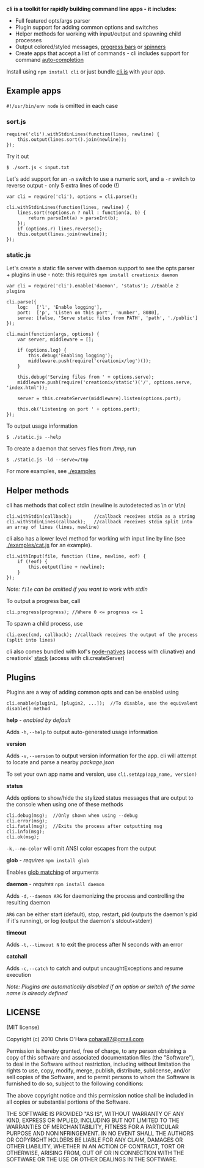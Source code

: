 **cli is a toolkit for rapidly building command line apps - it includes:**

- Full featured opts/args parser
- Plugin support for adding common options and switches
- Helper methods for working with input/output and spawning child processes
- Output colored/styled messages, [progress bars](https://github.com/chriso/cli/blob/master/examples/progress.js) or [spinners](https://github.com/chriso/cli/blob/master/examples/spinner.js)
- Create apps that accept a list of commands - cli includes support for command [auto-completion](https://github.com/chriso/cli/blob/master/examples/command.js)

Install using `npm install cli` or just bundle [cli.js](https://github.com/chriso/cli/raw/master/cli.js) with your app.

## Example apps

`#!/usr/bin/env node` is omitted in each case

### sort.js

    require('cli').withStdinLines(function(lines, newline) {
        this.output(lines.sort().join(newline));
    });

Try it out

    $ ./sort.js < input.txt
    
Let's add support for an `-n` switch to use a numeric sort, and a `-r` switch to reverse output - only 5 extra lines of code (!)
    
    var cli = require('cli'), options = cli.parse();
    
    cli.withStdinLines(function(lines, newline) {
        lines.sort(!options.n ? null : function(a, b) {
            return parseInt(a) > parseInt(b);
        });
        if (options.r) lines.reverse();
        this.output(lines.join(newline));
    });

### static.js
    
Let's create a static file server with daemon support to see the opts parser + plugins in use - note: this requires `npm install creationix daemon`

    var cli = require('cli').enable('daemon', 'status'); //Enable 2 plugins

    cli.parse({
        log:   ['l', 'Enable logging'],
        port:  ['p', 'Listen on this port', 'number', 8080],
        serve: [false, 'Serve static files from PATH', 'path', './public']
    });

    cli.main(function(args, options) {
        var server, middleware = [];
        
        if (options.log) {
            this.debug('Enabling logging');
            middleware.push(require('creationix/log')());
        }

        this.debug('Serving files from ' + options.serve);
        middleware.push(require('creationix/static')('/', options.serve, 'index.html'));
        
        server = this.createServer(middleware).listen(options.port);
        
        this.ok('Listening on port ' + options.port);
    });
    
To output usage information

    $ ./static.js --help
    
To create a daemon that serves files from */tmp*, run

    $ ./static.js -ld --serve=/tmp

For more examples, see [./examples](https://github.com/chriso/cli/tree/master/examples)

## Helper methods

cli has methods that collect stdin (newline is autodetected as \n or \r\n)

    cli.withStdin(callback);        //callback receives stdin as a string
    cli.withStdinLines(callback);   //callback receives stdin split into an array of lines (lines, newline)
    
cli also has a lower level method for working with input line by line (see [./examples/cat.js](https://github.com/chriso/cli/blob/master/examples/cat.js) for an example). 

    cli.withInput(file, function (line, newline, eof) {
        if (!eof) {
            this.output(line + newline);
        }
    });

*Note: `file` can be omitted if you want to work with stdin*

To output a progress bar, call 

    cli.progress(progress); //Where 0 <= progress <= 1
    
To spawn a child process, use

    cli.exec(cmd, callback); //callback receives the output of the process (split into lines)

cli also comes bundled with kof's [node-natives](https://github.com/kof/node-natives) (access with cli.native) and creationix' [stack](https://github.com/creationix/stack) (access with cli.createServer)

## Plugins

Plugins are a way of adding common opts and can be enabled using 
    
    cli.enable(plugin1, [plugin2, ...]);  //To disable, use the equivalent disable() method
   
**help** - *enabled by default*

Adds `-h,--help` to output auto-generated usage information

**version**

Adds `-v,--version` to output version information for the app. cli will attempt to locate and parse a nearby *package.json*

To set your own app name and version, use `cli.setApp(app_name, version)`

**status**

Adds options to show/hide the stylized status messages that are output to the console when using one of these methods

    cli.debug(msg);  //Only shown when using --debug
    cli.error(msg);  
    cli.fatal(msg);  //Exits the process after outputting msg
    cli.info(msg);
    cli.ok(msg);

`-k,--no-color` will omit ANSI color escapes from the output

**glob**  - *requires* `npm install glob`
    
Enables [glob matching](http://en.wikipedia.org/wiki/Glob_(programming)) of arguments

**daemon**  - *requires* `npm install daemon`
    
Adds `-d,--daemon ARG` for daemonizing the process and controlling the resulting daemon

`ARG` can be either start (default), stop, restart, pid (outputs the daemon's pid if it's running), or log (output the daemon's stdout+stderr)

**timeout**

Adds `-t,--timeout N` to exit the process after N seconds with an error

**catchall**

Adds `-c,--catch` to catch and output uncaughtExceptions and resume execution

*Note: Plugins are automatically disabled if an option or switch of the same name is already defined*

## LICENSE

(MIT license)

Copyright (c) 2010 Chris O'Hara <cohara87@gmail.com>

Permission is hereby granted, free of charge, to any person obtaining
a copy of this software and associated documentation files (the
"Software"), to deal in the Software without restriction, including
without limitation the rights to use, copy, modify, merge, publish,
distribute, sublicense, and/or sell copies of the Software, and to
permit persons to whom the Software is furnished to do so, subject to
the following conditions:

The above copyright notice and this permission notice shall be
included in all copies or substantial portions of the Software.

THE SOFTWARE IS PROVIDED "AS IS", WITHOUT WARRANTY OF ANY KIND,
EXPRESS OR IMPLIED, INCLUDING BUT NOT LIMITED TO THE WARRANTIES OF
MERCHANTABILITY, FITNESS FOR A PARTICULAR PURPOSE AND
NONINFRINGEMENT. IN NO EVENT SHALL THE AUTHORS OR COPYRIGHT HOLDERS BE
LIABLE FOR ANY CLAIM, DAMAGES OR OTHER LIABILITY, WHETHER IN AN ACTION
OF CONTRACT, TORT OR OTHERWISE, ARISING FROM, OUT OF OR IN CONNECTION
WITH THE SOFTWARE OR THE USE OR OTHER DEALINGS IN THE SOFTWARE.